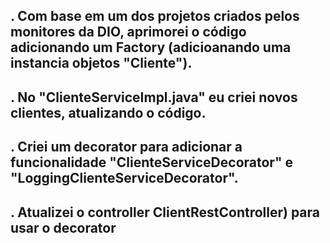 ## . Com base em um dos projetos criados pelos monitores da DIO, aprimorei o código adicionando um Factory (adicioanando uma instancia objetos "Cliente").
## . No "ClienteServiceImpl.java" eu criei novos clientes, atualizando o código.
## . Criei um decorator para adicionar a funcionalidade "ClienteServiceDecorator" e "LoggingClienteServiceDecorator".
## . Atualizei o controller ClientRestController) para usar o decorator
